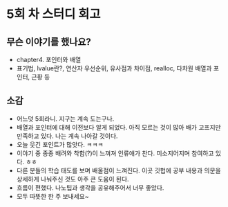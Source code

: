 # 5회 차 스터디 회고

## 무슨 이야기를 했나요?
- chapter4. 포인터와 배열
- 표기법, lvalue란?, 연산자 우선순위, 유사점과 차이점, realloc, 다차원 배열과 포인터, 근황 등

## 소감
- 어느덧 5회라니. 지구는 계속 도는구나.
- 배열과 포인터에 대해 이전보다 알게 되었다. 아직 모르는 것이 많아 배가 고프지만 만족하고 있다. 나는 계속 나아갈 것이다.
- 오늘 웃긴 포인트가 많앗다. ㅋㅋㅋ
- 이야기 중 종종 배려와 착함(?)이 느껴져 인류애가 찬다. 미소지어지며 참여하고 있다. ㅎㅎ
- 다른 분들의 학습 태도를 보며 배울점이 느껴진다. 이곳 깃헙에 공부 내용과 의문을 상세하게 나눠주신 것도 아주 큰 도움이 된다.
- 흐름이 편했다. 나노팁과 생각을 공유해주어서 너무 좋았다.
- 모두 따뜻한 한 주 보내세요~
